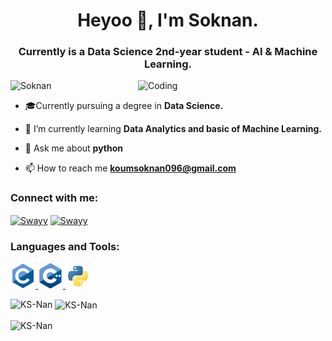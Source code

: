 <h1 align="center">Heyoo 👋, I'm Soknan.</h1>
<h3 align="center">Currently is a Data Science 2nd-year student - AI & Machine Learning.</h3>
<img align="right" alt="Coding" width="300" src="https://camo.githubusercontent.com/cae12fddd9d6982901d82580bdf321d81fb299141098ca1c2d4891870827bf17/68747470733a2f2f6d69726f2e6d656469756d2e636f6d2f6d61782f313336302f302a37513379765349765f7430696f4a2d5a2e676966">

<p align="left"> <img src="https://komarev.com/ghpvc/?username=KS-Nan&label=Profile%20views&color=0e75b6&style=flat" alt="Soknan" /> </p>

- 🎓Currently pursuing a degree in **Data Science.**

- 🌱 I’m currently learning **Data Analytics and basic of Machine Learning.**

- 💬 Ask me about **python**

- 📫 How to reach me **koumsoknan096@gmail.com**

<h3 align="left">Connect with me:</h3>
<p align="left">
<a href="https://fb.com/koum.soknan" target="blank"><img align="center" src="https://raw.githubusercontent.com/rahuldkjain/github-profile-readme-generator/master/src/images/icons/Social/facebook.svg" alt="Swayy" height="30" width="40" /></a>
<a href="https://instagram.com/koum_soknan" target="blank"><img align="center" src="https://raw.githubusercontent.com/rahuldkjain/github-profile-readme-generator/master/src/images/icons/Social/instagram.svg" alt="Swayy" height="30" width="40" /></a>
</p>

<h3 align="left">Languages and Tools:</h3>
<p align="left">
    <a href="https://www.cprogramming.com/" target="_blank" rel="noreferrer">
        <img src="https://raw.githubusercontent.com/devicons/devicon/master/icons/c/c-original.svg" alt="c" width="40" height="40"/>
    </a>
    <a href="https://www.w3schools.com/cpp/" target="_blank" rel="noreferrer">
        <img src="https://raw.githubusercontent.com/devicons/devicon/master/icons/cplusplus/cplusplus-original.svg" alt="cplusplus" width="40" height="40"/>
    </a>
    <a href="https://www.python.org" target="_blank" rel="noreferrer">
        <img src="https://raw.githubusercontent.com/devicons/devicon/master/icons/python/python-original.svg" alt="python" width="40" height="40"/>
    </a>
</p>


<p><img align="left" src="https://github-readme-stats.vercel.app/api/top-langs?username=KS-Nan&show_icons=true&locale=en&layout=compact" alt="KS-Nan" /></p>

<p>&nbsp;<img align="center" src="https://github-readme-stats.vercel.app/api?username=KS-Nan&show_icons=true&locale=en" alt="KS-Nan" /></p>

<p><img align="center" src="https://github-readme-streak-stats.herokuapp.com/?user=KS-Nan&" alt="KS-Nan" /></p>
